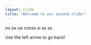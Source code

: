 ```yaml
---
layout: slide
title: "Welcome to our second slide!"
---
```

no se
oa
cooss
si
as
as

Use the left arrow to go back!
